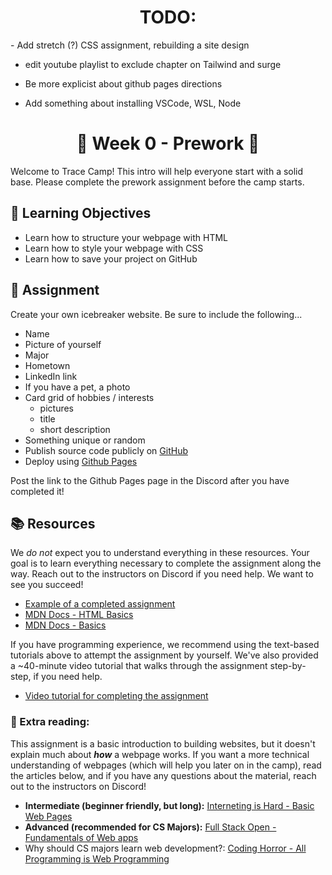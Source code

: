 <h1 align="center">
  TODO: 
</h1>
- Add stretch (?) CSS assignment, rebuilding a site design

- edit youtube playlist to exclude chapter on Tailwind and surge

- Be more explicist about github pages directions

- Add something about installing VSCode, WSL, Node

<h1 align="center">
  🌅 Week 0 - Prework 🌅
</h1>

Welcome to Trace Camp! This intro will help everyone start with a solid base. Please complete the prework assignment before the camp starts.

## 🎯 Learning Objectives

- Learn how to structure your webpage with HTML
- Learn how to style your webpage with CSS
- Learn how to save your project on GitHub

## 📔 Assignment

Create your own icebreaker website. Be sure to include the following...

- Name
- Picture of yourself
- Major
- Hometown
- LinkedIn link
- If you have a pet, a photo
- Card grid of hobbies / interests
  - pictures
  - title
  - short description
- Something unique or random
- Publish source code publicly on [GitHub](https://github.com/)
- Deploy using [Github Pages](https://docs.github.com/en/pages/getting-started-with-github-pages/creating-a-github-pages-site)

Post the link to the Github Pages page in the Discord after you have completed it!

## 📚 Resources

We *do not* expect you to understand everything in these resources. Your goal is to learn everything necessary to complete the assignment along the way. Reach out to the instructors on Discord if you need help. We want to see you succeed!

- [Example of a completed assignment](https://jake-armstrong.surge.sh/)
- [MDN Docs - HTML Basics](https://developer.mozilla.org/en-US/docs/Learn/Getting_started_with_the_web/HTML_basics)
- [MDN Docs - Basics](https://developer.mozilla.org/en-US/docs/Learn/Getting_started_with_the_web/CSS_basics)

If you have programming experience, we recommend using the text-based tutorials above to attempt the assignment by yourself. We've also provided a ~40-minute video tutorial that walks through the assignment step-by-step, if you need help.

- [Video tutorial for completing the assignment](https://www.youtube.com/playlist?list=PLHiGtNshvZ3BRExT8d34We2Ep_nnI7aWf)


### 📖 Extra reading:

This assignment is a basic introduction to building websites, but it doesn't explain much about **_how_** a webpage works. If you want a more technical understanding of webpages (which will help you later on in the camp), read the articles below, and if you have any questions about the material, reach out to the instructors on Discord!

- **Intermediate (beginner friendly, but long):** [Interneting is Hard - Basic Web Pages](https://www.internetingishard.com/html-and-css/)
- **Advanced (recommended for CS Majors):** [Full Stack Open - Fundamentals of Web apps](https://fullstackopen.com/en/part0/fundamentals_of_web_apps)
- Why should CS majors learn web development?: [Coding Horror - All Programming is Web Programming](https://blog.codinghorror.com/all-programming-is-web-programming/)

